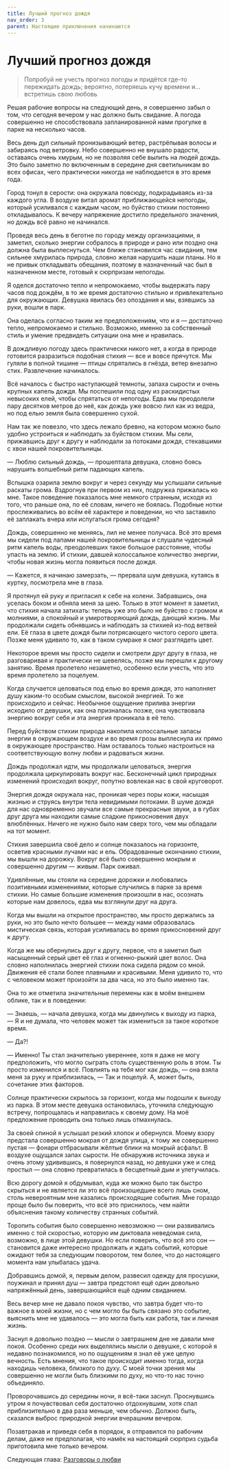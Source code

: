 ```yaml
---
title: Лучший прогноз дождя
nav_order: 3
parent: Настоящие приключения начинаются
---
```


# Лучший прогноз дождя

> Попробуй не учесть прогноз погоды и придётся где-то пережидать
> дождь; вероятно, потеряешь кучу времени и... встретишь свою любовь


Решая рабочие вопросы на следующий день, я совершенно забыл о том, что
сегодня вечером у нас должно быть свидание.  А погода совершенно не
способствовала запланированной нами прогулке в парке на несколько
часов.

Весь день дул сильный пронизывающий ветер, растрёпывая волосы и
забираясь под ветровку.  Небо совершенно не внушало радости, оставаясь
очень хмурым, но не позволяя себе вылить на людей дождь.  Это было
заметно по включенным в середине дня светильникам во всех офисах, чего
практически никогда не наблюдается в это время года.

Город тонул в серости: она окружала повсюду, подкрадываясь из-за
каждого угла.  В воздухе витал аромат приближающейся непогоды, который
усиливался с каждым часом, но буйство стихии постоянно откладывалось.
К вечеру напряжение достигло предельного значения, но дождь всё равно
не начинался.

Проведя весь день в беготне по городу между организациями, я заметил,
сколько энергии собралось в природе и рано или поздно она должна была
выплеснуться.  Чем ближе становился час свидания, тем сильнее
хмурилась природа, словно желая нарушить наши планы.  Но я не привык
откладывать обещания, поэтому в назначенный час был в назначенном
месте, готовый к сюрпризам непогоды.

Я оделся достаточно тепло и непромокаемо, чтобы выдержать пару часов
под дождём, в то же время достаточно стильно и привлекательно для
окружающих.  Девушка явилась без опоздания и мы, взявшись за руки,
вошли в парк.

Она оделась согласно таким же предположениям, что и я — достаточно
тепло, непромокаемо и стильно.  Возможно, именно за собственный стиль
и умение предвидеть ситуации она мне и нравилась.

В дождливую погоду здесь практически никого нет, а когда в природе
готовится разразиться подобная стихия — все и вовсе прячутся.  Мы
гуляли в полной тишине — птицы спрятались в гнёзда, ветер внезапно
стих.  Развлечение начиналось.

Всё началось с быстро наступающей темноты, запаха сырости и очень
крупных капель дождя.  Мы поспешили под одну из раскидистых невысоких
елей, чтобы спрятаться от непогоды.  Едва мы преодолели пару десятков
метров до неё, как дождь уже вовсю лил как из ведра, но под елью земля
была совершенно сухой.

Нам так же повезло, что здесь лежало бревно, на котором можно было
удобно устроиться и наблюдать за буйством стихии.  Мы сели, прижавшись
друг к другу и наблюдали за потоками дождя, стекавшими с хвои нашей
покровительницы.

— Люблю сильный дождь, — прошептала девушка, словно боясь нарушить
волшебный ритм падающих капель.

Вспышка озарила землю вокруг и через секунду мы услышали сильные
раскаты грома.  Вздрогнув при первом из них, подружка прижалась ко
мне.  Такое поведение показалось мне немного странным, исходя из того,
что раньше она, по её словам, ничего не боялась.  Подобные нотки
прослеживались во всём её характере и поведении, но что заставило её
заплакать вчера или испугаться грома сегодня?

Дождь, совершенно не меняясь, лил не менее получаса.  Всё это время мы
сидели под лапами нашей покровительницы и слушали чудесный ритм капель
воды, преодолевших такое большое расстояние, чтобы упасть на землю.  И
стихии, давшей колоссальное количество энергии, чтобы новая жизнь
могла появиться после дождя.

— Кажется, я начинаю замерзать, — прервала шум девушка, кутаясь в
куртку, посмотрела мне в глаза.

Я протянул ей руку и пригласил к себе на колени.  Забравшись, она
уселась боком и обняла меня за шею.  Только в этот момент я заметил,
что стихия начала затихать: теперь уже это было не буйство с громом и
молниями, а спокойный и умиротворяющий дождь, дающий жизнь.  Мы
продолжали сидеть обнявшись и наблюдать за стихией из-под ветвей ели.
Её глаза в цвете дождя были потрясающего чистого серого цвета.  Позже
меня удивило то, как в таком сумраке я смог разглядеть цвет.

Некоторое время мы просто сидели и смотрели друг другу в глаза, не
разговаривая и практически не шевелясь, позже мы перешли к другому
занятию.  Время пролетело незаметно, особенно если учесть, что это
время пролетело за поцелуем.

Когда случается целоваться под елью во время дождя, это наполняет душу
каким-то особым смыслом, высокой энергией.  То же происходило и
сейчас.  Необычное ощущение прилива энергии исходило от девушки, как
она призналась позже, она чувствовала энергию вокруг себя и эта
энергия проникала в её тело.

Перед буйством стихии природа накопила колоссальные запасы энергии в
окружающем воздухе и во время грозы выплеснула их прямо в окружающее
пространство.  Нам оставалось только настроиться на соответствующую
волну любви и радоваться жизни.

Дождь продолжал идти, мы продолжали целоваться, энергия продолжала
циркулировать вокруг нас.  Бесконечный цикл природных изменений
происходил вокруг, попутно вовлекая нас в свой круговорот.

Энергия дождя окружала нас, проникая через поры кожи, насыщая жизнью и
струясь внутри тела невидимыми потоками.  В шуме дождя для нас
одновременно звучали все самые прекрасные звуки, а в губах друг друга
мы находили самые сладкие прикосновения двух влюблённых.  Ничего не
нужно было нам сверх того, чем мы обладали на тот момент.

Стихия завершила своё дело и солнце показалось на горизонте, осветив
красными лучами нас и ель.  Обрадованные окончанию стихии, мы вышли на
дорожку.  Вокруг всё было совершенно мокрым и совершенно другим —
живым.  Парк оживал.

Удивлённые, мы стояли на середине дорожки и любовались позитивными
изменениями, которые случились в парке за время стихии.  Но самые
большие изменения произошли в нас, осознать которые нам довелось, едва
мы взглянули друг на друга.

Когда мы вышли на открытое пространство, мы просто держались за руки,
но это было нечто большее — между нами образовалась мистическая связь,
которая усиливалась во время прикосновений друг к другу.

Когда же мы обернулись друг к другу, первое, что я заметил был
насыщенный серый цвет её глаз и огненно-рыжий цвет волос.  Она словно
наполнилась энергией стихии пока сидела рядом со мной.  Движения её
стали более плавными и красивыми.  Меня удивило то, что с человеком
может произойти за два часа, но это было именно так.

Она то же отметила значительные перемены как в моём внешнем облике,
так и в поведении:

— Знаешь, — начала девушка, когда мы двинулись к выходу из парка, — Я
и не думала, что человек может так измениться за такое короткое время.

— Да?!

— Именно!  Ты стал значительно увереннее, хотя я даже не могу
предположить, что могло сыграть столь существенную роль в этом.  Ты
просто изменился и всё.  Повлиять на тебя мог как дождь, — она взяла
меня за руку и приблизилась, — Так и поцелуй.  А, может быть,
сочетание этих факторов.

Солнце практически скрылось за горизонт, когда мы подошли к выходу из
парка.  В этом месте девушка остановилась, уточнила следующую встречу,
попрощалась и направилась к своему дому.  На моё предложение проводить
она только лишь отмахнулась.

За своей спиной я услышал резкий хлопок и обернулся.  Моему взору
предстала совершенно мокрая от дождя улица, к тому же совершенно
пустая — фонари отбрасывали жёлтые блики на мокрый асфальт.  В воздухе
ощущался запах сырости.  Не обнаружив источника звука и очень этому
удивившись, я повернулся назад, но девушки уже и след простыл — она
словно превратилась в бесцветный дым и улетучилась.

Всю дорогу домой я обдумывал, куда же можно было так быстро скрыться и
не является ли это всё произошедшее всего лишь сном, столь невероятным
мне казались происходящие события.  Мне гораздо проще было бы
поверить, что всё это приснилось, чем найти объяснения такому
количеству странных событий.

Торопить события было совершенно невозможно — они развивались именно с
той скоростью, которую им диктовала неведомая сила, возможно, в лице
этой девушки.  Но если поверить, что всё это сон — становится даже
интересно продолжать и ждать событий, которые ожидают тебя за
следующим поворотом, тем более, что до настоящего момента нам
улыбалась удача.

Добравшись домой, я, первым делом, развесил одежду для просушки,
поужинал и принял душ — завтра предстоял ещё один довольно напряжённый
день, завершающийся ещё одним свиданием.

Весь вечер мне не давало покоя чувство, что завтра будет что-то важное
в моей жизни, но с чем могло бы быть связано это событие, выяснить мне
не удавалось — это могла быть как работа, так и личная жизнь.

Заснул я довольно поздно — мысли о завтрашнем дне не давали мне покоя.
Особенно среди них выделялись мысли о девушке, с которой я недавно
познакомился, но по ощущениям я знал её уже целую вечность.  Есть
мнения, что такое происходит именно тогда, когда находишь человека,
близкого по духу.  С моей точки зрения мы совершенно не могли быть
близкими по духу, но что-то нас точно объединяло.

Проворочавшись до середины ночи, я всё-таки заснул.  Проснувшись утром
я почувствовал себя достаточно отдохнувшим, хотя спал приблизительно в
два раза меньше, чем обычно.  Должно быть, сказался выброс природной
энергии вчерашним вечером.

Позавтракав и приведя себя в порядок, я отправился по рабочим делам,
даже не предполагая, что намёк на настоящий сюрприз судьба приготовила
мне только вечером.

Следующая глава: <a href="{{ site.baseurl }}{% link 3-real-journey/4-love-talks.md %}">Разговоры о любви</a>
